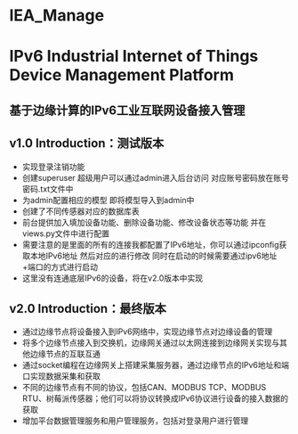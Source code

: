 # IEA_Manage 
# IPv6 Industrial Internet of Things Device Management Platform
## 基于边缘计算的IPv6工业互联网设备接入管理

## v1.0 Introduction：测试版本	
* 实现登录注销功能
* 创建superuser 超级用户可以通过admin进入后台访问 对应账号密码放在账号密码.txt文件中
* 为admin配置相应的模型 即将模型导入到admin中
* 创建了不同传感器对应的数据库表 
* 前台提供加入填加设备功能、删除设备功能、修改设备状态等功能 并在views.py文件中进行配置
* 需要注意的是里面的所有的连接我都配置了IPv6地址，你可以通过ipconfig获取本地IPv6地址 然后对应的进行修改 同时在启动的时候需要通过ipv6地址+端口的方式进行启动
* 这里没有连通底层IPv6的设备，将在v2.0版本中实现

## v2.0 Introduction：最终版本
* 通过边缘节点将设备接入到IPv6网络中，实现边缘节点对边缘设备的管理
* 将多个边缘节点接入到交换机，边缘网关通过以太网连接到边缘网关实现与其他边缘节点的互联互通
* 通过socket编程在边缘网关上搭建采集服务器，通过边缘节点的IPv6地址和端口实现数据采集和获取
* 不同的边缘节点有不同的协议，包括CAN、MODBUS TCP、MODBUS RTU、树莓派传感器；他们可以将协议转换成IPv6协议进行设备的接入数据的获取
* 增加平台数据管理服务和用户管理服务，包括对登录用户进行管理
